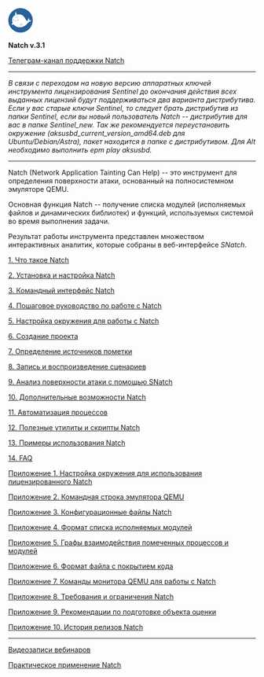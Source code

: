 <img src="docs/images/logo/logo.png" width=10%>

**Natch v.3.1**

[Телеграм-канал поддержки Natch](https://t.me/ispras_natch)
____
_В связи с переходом на новую версию аппаратных ключей инструмента лицензирования Sentinel до окончания действия всех выданных лицензий будут поддерживаться два варианта дистрибутива. Если у вас старые ключи Sentinel, то следует брать дистрибутив из папки Sentinel, если вы новый пользователь *Natch* -- дистрибутив для вас в папке Sentinel_new. Так же рекомендуется переустановить окружение (aksusbd\_*current_version*\_amd64.deb для Ubuntu/Debian/Astra), пакет находится в папке с дистрибутивом. Для Alt необходимо выполнить epm play aksusbd._
____

Natch (Network Application Tainting Can Help) -- это инструмент для определения поверхности атаки, основанный на полносистемном эмуляторе QEMU.

Основная функция Natch -- получение списка модулей (исполняемых файлов и динамических библиотек) и функций, используемых системой во время выполнения задачи.

Результат работы инструмента представлен множеством интерактивных аналитик, которые собраны в веб-интерфейсе *SNatch*.







[1. Что такое Natch](docs/1_natch.md)

[2. Установка и настройка Natch](docs/2_setup.md)

[3. Командный интерфейс Natch](docs/3_natch_cmd.md)

[4. Пошаговое руководство по работе с Natch](docs/4_quickstart.md)

[5. Настройка окружения для работы с Natch](docs/5_setup_env.md)

[6. Создание проекта](docs/6_create_project.md)

[7. Определение источников пометки](docs/7_taint_source.md)

[8. Запись и воспроизведение сценариев](docs/8_scenario_work.md)

[9. Анализ поверхности атаки с помощью SNatch](docs/9_snatch.md)

[10. Дополнительные возможности Natch](docs/10_additional.md)

[11. Автоматизация процессов](docs/11_automation.md)

[12. Полезные утилиты и скрипты Natch](docs/12_utils.md)

[13. Примеры использования Natch](docs/13_applications.md)

[14. FAQ](docs/14_faq.md)

[Приложение 1. Настройка окружения для использования лицензированного Natch](docs/15_app_license.md)

[Приложение 2. Командная строка эмулятора QEMU](docs/16_app_qemu_cmdline.md)

[Приложение 3. Конфигурационные файлы Natch](docs/17_app_configs.md)

[Приложение 4. Формат списка исполняемых модулей](docs/18_app_module_cfg.md)

[Приложение 5. Графы взаимодействия помеченных процессов и модулей](docs/19_app_graphs.md)

[Приложение 6. Формат файла с покрытием кода](docs/20_app_coverage.md)

[Приложение 7. Команды монитора QEMU для работы с Natch](docs/21_app_natch_cmds.md)

[Приложение 8. Требования и ограничения Natch](docs/22_app_requirements.md)

[Приложение 9. Рекомендации по подготовке объекта оценки](docs/23_app_oo_preparation.md)

[Приложение 10. История релизов Natch](docs/24_app_releases.md)

-----

[Видеозаписи вебинаров](https://nextcloud.ispras.ru/index.php/s/natch_webinars)

[Практическое применение Natch](trophies.md)

